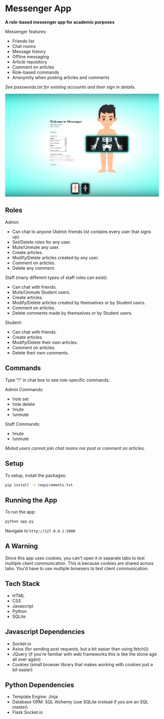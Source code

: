 # Messenger App

**A role-based messenger app for academic purposes**

Messenger features:
- Friends list
- Chat rooms
- Message history
- Offline messaging
- Article repository
- Comment on articles
- Role-based commands
- Anonymity when posting articles and comments

*See passwords.txt for existing accounts and their sign in details.*

<p align="center">
    <img src="https://github.com/bbat2575/MessengerApp/blob/main/Messenger.png"/>
</p>

## Roles

Admin:  
- Can chat to anyone (Admin friends list contains every user that signs up).  
- Set/Delete roles for any user.  
- Mute/Unmute any user.  
- Create articles.  
- Modify/Delete articles created by any user.  
- Comment on articles.  
- Delete any comment.  

Staff (many different types of staff roles can exist):  
- Can chat with friends.  
- Mute/Unmute Student users.  
- Create articles.  
- Modify/Delete articles created by themselves or by Student users.  
- Comment on articles.  
- Delete comments made by themselves or by Student users.  

Student:  
- Can chat with friends.  
- Create articles.  
- Modify/Delete their own articles.  
- Comment on articles.  
- Delete their own comments.  

## Commands

Type "!" in chat box to see role-specific commands.

Admin Commands:  
- !role set <username> <role>  
- !role delete <username>  
- !mute <username>  
- !unmute <username>  

Staff Commands:  
- !mute <username>  
- !unmute <username>  

*Muted users cannot join chat rooms nor post or comment on articles.*

## Setup

To setup, install the packages:

```bash
pip install -r requirements.txt
```

## Running the App

To run the app:

```bash
python app.py
```

Navigate to `http://127.0.0.1:5000`

## A Warning
Since this app uses cookies, you can't open it in separate tabs to test multiple client communication. This is because cookies are shared across tabs. You'd have to use multiple browsers to test client communication.

## Tech Stack
- HTML
- CSS
- Javascript
- Python
- SQLite

## Javascript Dependencies
- Socket.io
- Axios (for sending post requests, but a bit easier than using fetch())
- JQuery (if you're familiar with web frameworks this is like the stone age all over again)
- Cookies (small browser library that makes working with cookies just a bit easier)

## Python Dependencies
- Template Engine: Jinja
- Database ORM: SQL Alchemy (use SQLite instead if you are an SQL master)
- Flask Socket.io
